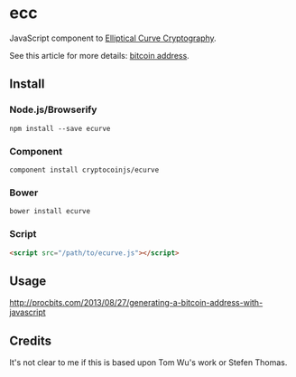 ecc
===

JavaScript component to [Elliptical Curve Cryptography]().

See this article for more details: [bitcoin address](http://procbits.com/2013/08/27/generating-a-bitcoin-address-with-javascript).



Install
-------

### Node.js/Browserify

    npm install --save ecurve

### Component

    component install cryptocoinjs/ecurve


### Bower

    bower install ecurve


### Script

```html
<script src="/path/to/ecurve.js"></script>
```


Usage
-----

http://procbits.com/2013/08/27/generating-a-bitcoin-address-with-javascript


Credits
-------

It's not clear to me if this is based upon Tom Wu's work or Stefen Thomas. 



